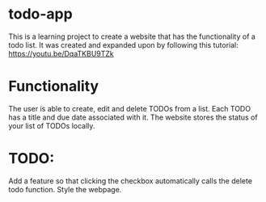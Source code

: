 # todo-app
This is a learning project to create a website that has the functionality of a todo list. It was created and expanded upon by following this tutorial: https://youtu.be/DqaTKBU9TZk

# Functionality
The user is able to create, edit and delete TODOs from a list. Each TODO has a title and due date associated with it.
The website stores the status of your list of TODOs locally.

# TODO:
Add a feature so that clicking the checkbox automatically calls the delete todo function.
Style the webpage.
